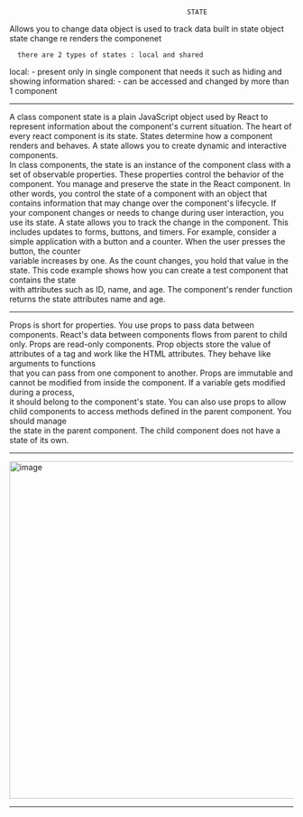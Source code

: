                                                 STATE
                              
Allows you to change data
object is used to track data
built in state object
state change re renders the componenet

      there are 2 types of states : local and shared
  local:
    - present only in single component that needs it such as hiding and showing information
  shared:
    - can be accessed and changed by more than 1 component

-----

A class component state is a plain JavaScript object used by React 
   to represent information about the component's current situation. 
  The heart of every react component is its state. States determine how a component renders and behaves. A state allows you to create dynamic and interactive components.   
  In class components, the state is an instance of the component class with a set of observable properties. These properties control the behavior of the component.
  You manage and preserve the state in the React component. In other words, you control the state of a component with an object that contains information that may change 
  over the component's lifecycle. If your component changes or needs to change during user interaction, you use its state. A state allows you to track the change in the component. 
  This includes updates to forms, buttons, and timers. For example, consider a simple application with a button and a counter. When the user presses the button, the counter   
  variable increases by one. As the count changes, you hold that value in the state. This code example shows how you can create a test component that contains the state   
  with attributes such as ID, name, and age. The component's render function returns the state attributes name and age.  

---

   Props is short for properties. You use props to pass data between components. React's data between components flows from parent to child only.
   Props are read-only components. Prop objects store the value of attributes of a tag and work like the HTML attributes. They behave like arguments to functions  
  that you can pass from one component to another. Props are immutable and cannot be modified from inside the component. If a variable gets modified during a process,   
  it should belong to the component's state. You can also use props to allow child components to access methods defined in the parent component. You should manage   
  the state in the parent component. The child component does not have a state of its own.   

---
  <img width="598" alt="image" src="https://github.com/user-attachments/assets/466491bc-e889-4df7-b1b2-a66b5e4e77ef" />

---

